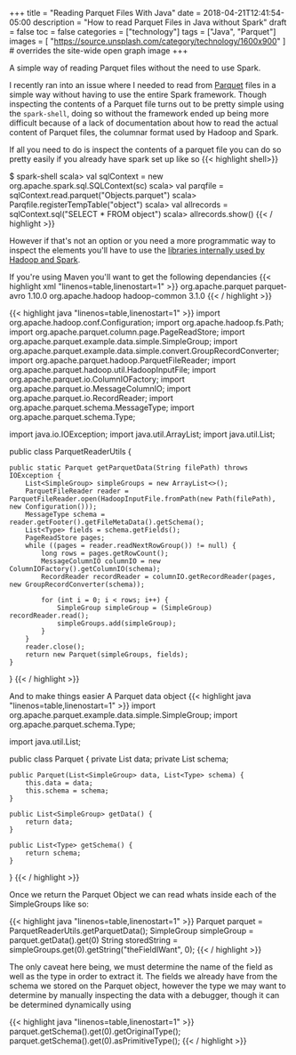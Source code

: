 +++
title = "Reading Parquet Files With Java"
date = 2018-04-21T12:41:54-05:00
description = "How to read Parquet Files in Java without Spark"
draft = false
toc = false
categories = ["technology"]
tags = ["Java", "Parquet"]
images = [
  "https://source.unsplash.com/category/technology/1600x900"
] # overrides the site-wide open graph image
+++

A simple way of reading Parquet files without the need to use Spark.

I recently ran into an issue where I needed to read from [Parquet](https://parquet.apache.org/) files in a simple way without having to use the entire Spark framework. Though inspecting the contents of a Parquet file turns out to be pretty simple using the `spark-shell`, doing so without the framework ended up being more difficult because of a lack of documentation about how to read the actual content of Parquet files, the columnar format used by Hadoop and Spark.

<!--more-->

If all you need to do is inspect the contents of a parquet file you can do so pretty easily if you already have spark set up like so
{{< highlight shell>}}

$ spark-shell
scala> val sqlContext = new org.apache.spark.sql.SQLContext(sc)
scala> val parqfile = sqlContext.read.parquet("Objects.parquet")
scala> Parqfile.registerTempTable("object")
scala> val allrecords = sqlContext.sql("SELECT * FROM object")
scala> allrecords.show()
{{< / highlight >}}

However if that's not an option or you need a more programmatic way to inspect the elements you'll have to use the [libraries internally used by Hadoop and Spark](https://github.com/apache/parquet-mr).

If you're using Maven you'll want to get the following dependancies
{{< highlight xml "linenos=table,linenostart=1" >}}
<dependencies>
    <dependency>
        <groupId>org.apache.parquet</groupId>
        <artifactId>parquet-avro</artifactId>
        <version>1.10.0</version>
    </dependency>
    <dependency>
        <groupId>org.apache.hadoop</groupId>
        <artifactId>hadoop-common</artifactId>
        <version>3.1.0</version>
    </dependency>
</dependencies>
{{< / highlight >}}

{{< highlight java "linenos=table,linenostart=1" >}}
import org.apache.hadoop.conf.Configuration;
import org.apache.hadoop.fs.Path;
import org.apache.parquet.column.page.PageReadStore;
import org.apache.parquet.example.data.simple.SimpleGroup;
import org.apache.parquet.example.data.simple.convert.GroupRecordConverter;
import org.apache.parquet.hadoop.ParquetFileReader;
import org.apache.parquet.hadoop.util.HadoopInputFile;
import org.apache.parquet.io.ColumnIOFactory;
import org.apache.parquet.io.MessageColumnIO;
import org.apache.parquet.io.RecordReader;
import org.apache.parquet.schema.MessageType;
import org.apache.parquet.schema.Type;

import java.io.IOException;
import java.util.ArrayList;
import java.util.List;

public class ParquetReaderUtils {

    public static Parquet getParquetData(String filePath) throws IOException {
        List<SimpleGroup> simpleGroups = new ArrayList<>();
        ParquetFileReader reader = ParquetFileReader.open(HadoopInputFile.fromPath(new Path(filePath), new Configuration()));
        MessageType schema = reader.getFooter().getFileMetaData().getSchema();
        List<Type> fields = schema.getFields();
        PageReadStore pages;
        while ((pages = reader.readNextRowGroup()) != null) {
            long rows = pages.getRowCount();
            MessageColumnIO columnIO = new ColumnIOFactory().getColumnIO(schema);
            RecordReader recordReader = columnIO.getRecordReader(pages, new GroupRecordConverter(schema));

            for (int i = 0; i < rows; i++) {
                SimpleGroup simpleGroup = (SimpleGroup) recordReader.read();
                simpleGroups.add(simpleGroup);
            }
        }
        reader.close();
        return new Parquet(simpleGroups, fields);
    }
}
{{< / highlight >}}

And to make things easier A Parquet data object
{{< highlight java "linenos=table,linenostart=1" >}}
import org.apache.parquet.example.data.simple.SimpleGroup;
import org.apache.parquet.schema.Type;

import java.util.List;

public class Parquet {
    private List<SimpleGroup> data;
    private List<Type> schema;

    public Parquet(List<SimpleGroup> data, List<Type> schema) {
        this.data = data;
        this.schema = schema;
    }

    public List<SimpleGroup> getData() {
        return data;
    }

    public List<Type> getSchema() {
        return schema;
    }
}
{{< / highlight >}}


Once we return the Parquet Object we can read whats inside each of the SimpleGroups like so:

{{< highlight java "linenos=table,linenostart=1" >}}
  Parquet parquet = ParquetReaderUtils.getParquetData();
  SimpleGroup simpleGroup = parquet.getData().get(0)
  String storedString = simpleGroups.get(0).getString("theFieldIWant", 0);
{{< / highlight >}}


The only caveat here being, we must determine the name of the field as well as the type in order to extract it. The fields we already have from the schema we stored on the Parquet object, however the type we may want to determine by manually inspecting the data with a debugger, though it can be determined dynamically using

{{< highlight java "linenos=table,linenostart=1" >}}
  parquet.getSchema().get(0).getOriginalType();
  parquet.getSchema().get(0).asPrimitiveType();
{{< / highlight >}}